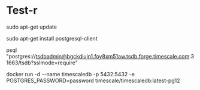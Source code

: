 # Test-r

sudo apt-get update

sudo apt-get install postgresql-client

psql "postgres://tsdbadmin@bgckdiujn1.foy8xm51aw.tsdb.forge.timescale.com:31663/tsdb?sslmode=require"

docker run -d --name timescaledb -p 5432:5432 -e POSTGRES_PASSWORD=password timescale/timescaledb:latest-pg12

